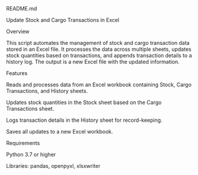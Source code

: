 README.md

Update Stock and Cargo Transactions in Excel

Overview

This script automates the management of stock and cargo transaction data stored in an Excel file. It processes the data across multiple sheets, updates stock quantities based on transactions, and appends transaction details to a history log. The output is a new Excel file with the updated information.

Features

Reads and processes data from an Excel workbook containing Stock, Cargo Transactions, and History sheets.

Updates stock quantities in the Stock sheet based on the Cargo Transactions sheet.

Logs transaction details in the History sheet for record-keeping.

Saves all updates to a new Excel workbook.

Requirements

Python 3.7 or higher

Libraries: pandas, openpyxl, xlsxwriter